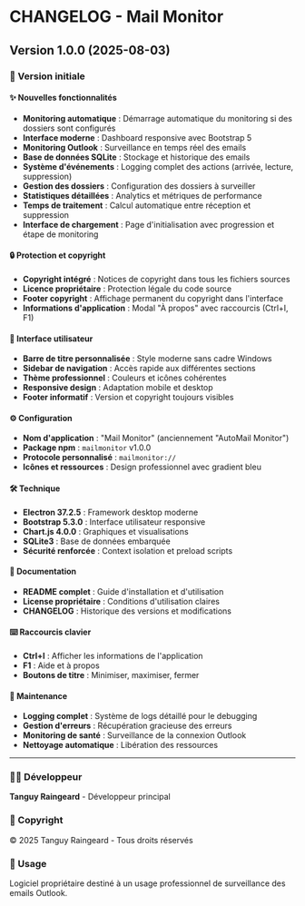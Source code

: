 # CHANGELOG - Mail Monitor

## Version 1.0.0 (2025-08-03)

### 🎉 Version initiale

#### ✨ Nouvelles fonctionnalités
- **Monitoring automatique** : Démarrage automatique du monitoring si des dossiers sont configurés
- **Interface moderne** : Dashboard responsive avec Bootstrap 5
- **Monitoring Outlook** : Surveillance en temps réel des emails
- **Base de données SQLite** : Stockage et historique des emails
- **Système d'événements** : Logging complet des actions (arrivée, lecture, suppression)
- **Gestion des dossiers** : Configuration des dossiers à surveiller
- **Statistiques détaillées** : Analytics et métriques de performance
- **Temps de traitement** : Calcul automatique entre réception et suppression
- **Interface de chargement** : Page d'initialisation avec progression et étape de monitoring

#### 🔒 Protection et copyright
- **Copyright intégré** : Notices de copyright dans tous les fichiers sources
- **Licence propriétaire** : Protection légale du code source
- **Footer copyright** : Affichage permanent du copyright dans l'interface
- **Informations d'application** : Modal "À propos" avec raccourcis (Ctrl+I, F1)

#### 🎨 Interface utilisateur
- **Barre de titre personnalisée** : Style moderne sans cadre Windows
- **Sidebar de navigation** : Accès rapide aux différentes sections
- **Thème professionnel** : Couleurs et icônes cohérentes
- **Responsive design** : Adaptation mobile et desktop
- **Footer informatif** : Version et copyright toujours visibles

#### ⚙️ Configuration
- **Nom d'application** : "Mail Monitor" (anciennement "AutoMail Monitor")
- **Package npm** : `mailmonitor` v1.0.0
- **Protocole personnalisé** : `mailmonitor://`
- **Icônes et ressources** : Design professionnel avec gradient bleu

#### 🛠️ Technique
- **Electron 37.2.5** : Framework desktop moderne
- **Bootstrap 5.3.0** : Interface utilisateur responsive
- **Chart.js 4.0.0** : Graphiques et visualisations
- **SQLite3** : Base de données embarquée
- **Sécurité renforcée** : Context isolation et preload scripts

#### 📄 Documentation
- **README complet** : Guide d'installation et d'utilisation
- **License propriétaire** : Conditions d'utilisation claires
- **CHANGELOG** : Historique des versions et modifications

#### ⌨️ Raccourcis clavier
- **Ctrl+I** : Afficher les informations de l'application
- **F1** : Aide et à propos
- **Boutons de titre** : Minimiser, maximiser, fermer

#### 🔧 Maintenance
- **Logging complet** : Système de logs détaillé pour le debugging
- **Gestion d'erreurs** : Récupération gracieuse des erreurs
- **Monitoring de santé** : Surveillance de la connexion Outlook
- **Nettoyage automatique** : Libération des ressources

---

### 👨‍💻 Développeur
**Tanguy Raingeard** - Développeur principal

### 📜 Copyright
© 2025 Tanguy Raingeard - Tous droits réservés

### 🏢 Usage
Logiciel propriétaire destiné à un usage professionnel de surveillance des emails Outlook.
